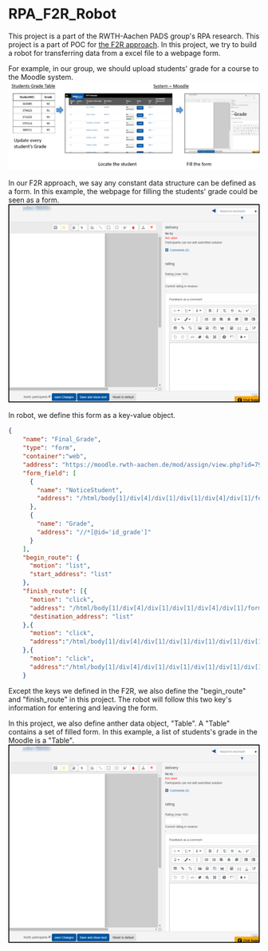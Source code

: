 # RPA_F2R_Robot
This project is a part of the RWTH-Aachen PADS group's RPA research.
This project is a part of POC for [the F2R approach](https://github.com/FrankBGao/F2R_approach_RPA).
In this project, we try to build a robot for transferring data from a excel file to a webpage form.

For example, in our group, we should upload students' grade for a course to the Moodle system.
![alt text](https://raw.githubusercontent.com/FrankBGao/RPA_F2R_Robot/master/pic/form_base.png "the idea of this robot")

In our F2R approach, we say any constant data structure can be defined as a form.
In this example, the webpage for filling the students' grade could be seen as a form.
![alt text](https://raw.githubusercontent.com/FrankBGao/RPA_F2R_Robot/master/pic/form.png  "a form")

In robot, we define this form as a key-value object.
```json
{
    "name": "Final_Grade",
    "type": "form",
    "container":"web",
    "address": "https://moodle.rwth-aachen.de/mod/assign/view.php?id=79063&rownum=0&action=grader&userid=",
    "form_field": [
      {
        "name": "NoticeStudent",
        "address": "/html/body[1]/div[4]/div[1]/div[1]/div[4]/div[1]/form[1]/label[1]/input[1]"
      },
      {
        "name": "Grade",
        "address": "//*[@id='id_grade']"
      }
    ],
    "begin_route": {
      "motion": "list",
      "start_address": "list"
    },
    "finish_route": [{
      "motion": "click",
      "address": "/html/body[1]/div[4]/div[1]/div[1]/div[4]/div[1]/form[1]/button[1]",
      "destination_address": "list"
    },{
      "motion": "click",
      "address":"/html/body[1]/div[4]/div[1]/div[1]/div[1]/div[1]/div[1]/div[1]/a[4]"
    },{
      "motion": "click",
      "address":"/html/body[1]/div[4]/div[1]/div[1]/div[1]/div[1]/div[1]/div[1]/a[4]"
    }
```

Except the keys we defined in the F2R, we also define the "begin_route" and "finish_route" in this project.
The robot will follow this two key's information for entering and leaving the form.

In this project, we also define anther data object, "Table". A "Table" contains a set of filled form.
In this example, a list of students's grade in the Moodle is a "Table".
![alt text](https://raw.githubusercontent.com/FrankBGao/RPA_F2R_Robot/master/pic/form.png  "a form")

